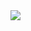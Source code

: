 <instagram src="https://www.instagram.com/segataka1">

<img src="https://i.pinimg.com/originals/a8/04/d2/a804d227f5d4bd391438b8f382026e34.gif">

